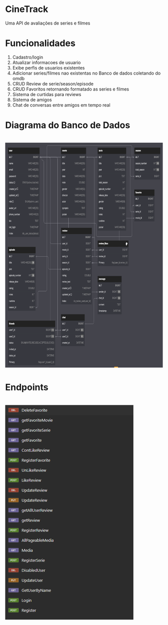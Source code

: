<h1>CineTrack</h1>
<p>Uma API de avaliações de series e filmes</p>

<h1>Funcionalidades</h1>
<ol>
	<li>Cadastro/login</li>
	<li>Atualizar informacoes de usuario</li>
	<li>Exibe perfis de usuarios existentes</li>
	<li>Adicionar series/filmes nao existentas no Banco de dados coletando do omdb</li>
	<li>CRUD Review de serie/season/episode</li>
	<li>CRUD Favoritos retornando formatado as series e filmes</li>
	<li>Sistema de curtidas para reviews</li>
	<li>Sistema de amigos</li>
	<li>Chat de conversas entre amigos em tempo real</li>
</ol>

<h1>Diagrama do Banco de Dados</h1>
<h1><img id = "diagrama" src="src/main/resources/static/images/diagram.png" alt="Diagrama do Banco de Dados" width="743" height="719"></h1>

<h1>Endpoints</h1>
<h1><img id = "diagrama" src="src/main/resources/static/images/endpoint.png" alt="Diagrama do Banco de Dados" width="410" height="686"></h1>
